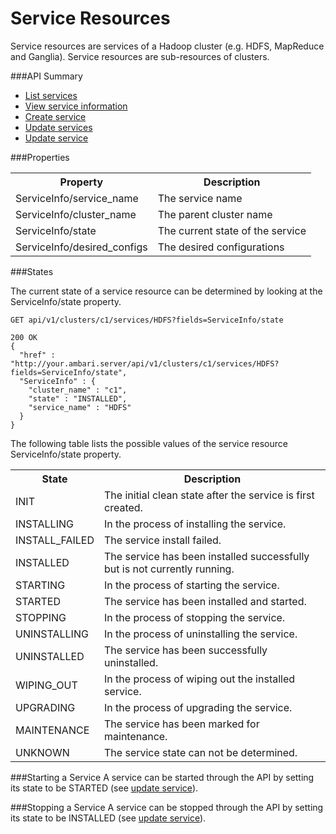 <!---
Licensed to the Apache Software Foundation (ASF) under one or more
contributor license agreements. See the NOTICE file distributed with
this work for additional information regarding copyright ownership.
The ASF licenses this file to You under the Apache License, Version 2.0
(the "License"); you may not use this file except in compliance with
the License. You may obtain a copy of the License at

http://www.apache.org/licenses/LICENSE-2.0

Unless required by applicable law or agreed to in writing, software
distributed under the License is distributed on an "AS IS" BASIS,
WITHOUT WARRANTIES OR CONDITIONS OF ANY KIND, either express or implied.
See the License for the specific language governing permissions and
limitations under the License.
-->

# Service Resources
Service resources are services of a Hadoop cluster (e.g. HDFS, MapReduce and Ganglia).  Service resources are sub-resources of clusters. 

###API Summary

- [List services](services.md)
- [View service information](services-service.md)
- [Create service](create-service.md)
- [Update services](update-services.md)
- [Update service](update-service.md)

###Properties

<table>
  <tr>
    <th>Property</th>
    <th>Description</th>
  </tr>
  <tr>
    <td>ServiceInfo/service_name</td>
    <td>The service name</td>  
  </tr>
  <tr>
    <td>ServiceInfo/cluster_name</td>
    <td>The parent cluster name</td>  
  </tr>
  <tr>
    <td>ServiceInfo/state</td>
    <td>The current state of the service</td>  
  </tr>
  <tr>
    <td>ServiceInfo/desired_configs</td>
    <td>The desired configurations</td>  
  </tr>
</table>



###States

The current state of a service resource can be determined by looking at the ServiceInfo/state property.


    GET api/v1/clusters/c1/services/HDFS?fields=ServiceInfo/state

    200 OK
    {
      "href" : "http://your.ambari.server/api/v1/clusters/c1/services/HDFS?fields=ServiceInfo/state",
      "ServiceInfo" : {
        "cluster_name" : "c1",
        "state" : "INSTALLED",
        "service_name" : "HDFS"
      }
    }

The following table lists the possible values of the service resource ServiceInfo/state property.
<table>
  <tr>
    <th>State</th>
    <th>Description</th>
  </tr>
  <tr>
    <td>INIT</td>
    <td>The initial clean state after the service is first created.</td>  
  </tr>
  <tr>
    <td>INSTALLING</td>
    <td>In the process of installing the service.</td>  
  </tr>
  <tr>
    <td>INSTALL_FAILED</td>
    <td>The service install failed.</td>  
  </tr>
  <tr>
    <td>INSTALLED</td>
    <td>The service has been installed successfully but is not currently running.</td>  
  </tr>
  <tr>
    <td>STARTING</td>
    <td>In the process of starting the service.</td>  
  </tr>
  <tr>
    <td>STARTED</td>
    <td>The service has been installed and started.</td>  
  </tr>
  <tr>
    <td>STOPPING</td>
    <td>In the process of stopping the service.</td>  
  </tr>

  <tr>
    <td>UNINSTALLING</td>
    <td>In the process of uninstalling the service.</td>  
  </tr>
  <tr>
    <td>UNINSTALLED</td>
    <td>The service has been successfully uninstalled.</td>  
  </tr>
  <tr>
    <td>WIPING_OUT</td>
    <td>In the process of wiping out the installed service.</td>  
  </tr>
  <tr>
    <td>UPGRADING</td>
    <td>In the process of upgrading the service.</td>  
  </tr>
  <tr>
    <td>MAINTENANCE</td>
    <td>The service has been marked for maintenance.</td>  
  </tr>
  <tr>
    <td>UNKNOWN</td>
    <td>The service state can not be determined.</td>  
  </tr>
</table>

###Starting a Service
A service can be started through the API by setting its state to be STARTED (see [update service](update-service.md)).

###Stopping a Service
A service can be stopped through the API by setting its state to be INSTALLED (see [update service](update-service.md)).



